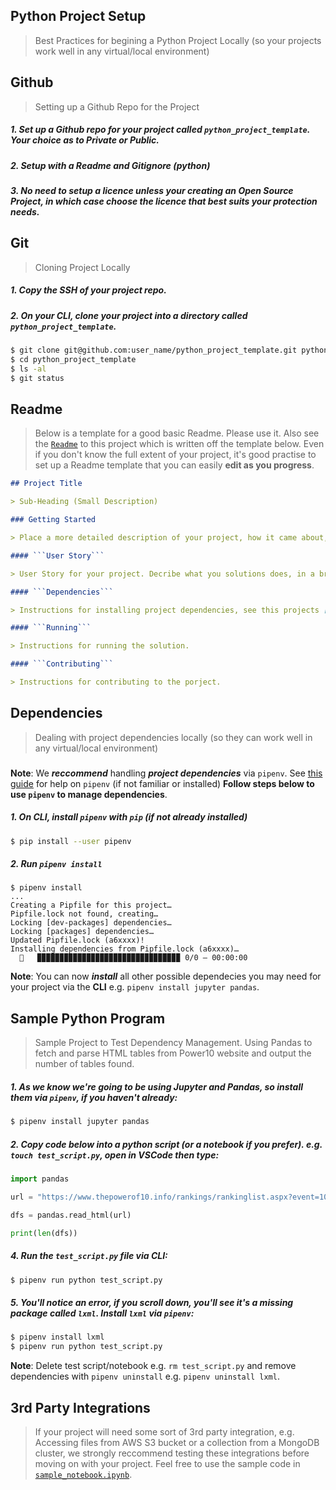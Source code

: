## Python Project Setup
> Best Practices for begining a Python Project Locally (so your projects work well in any virtual/local environment)

## Github  
> Setting up a Github Repo for the Project

##### 1. Set up a **Github repo** for your project called ```python_project_template```. Your choice as to Private or Public.

##### 2. Setup with a **Readme and Gitignore (python)**

##### 3. No need to setup a **licence** unless your creating an ***Open Source*** Project, in which case choose the licence that best suits your protection needs.

## Git
> Cloning Project Locally

##### 1. **Copy the SSH** of your project repo.

##### 2. On your CLI, clone your project into a directory called ```python_project_template```.

```bash
$ git clone git@github.com:user_name/python_project_template.git python_project_template
$ cd python_project_template
$ ls -al
$ git status
```

## Readme 
> Below is a template for a good basic Readme. Please use it. Also see the [```Readme```](./Readme.md) to this project which is written off the template below. Even if you don't know the full extent of your project, it's good practise to set up a Readme template that you can easily **edit as you progress**.

```markdown
## Project Title

> Sub-Heading (Small Description)

### Getting Started

> Place a more detailed description of your project, how it came about, inspiration, reading. 

#### ```User Story```

> User Story for your project. Decribe what you solutions does, in a brief step by step story.

#### ```Dependencies```

> Instructions for installing project dependencies, see this projects [Readme](./Readme.md) for a good template.

#### ```Running```

> Instructions for running the solution.

#### ```Contributing```

> Instructions for contributing to the porject.
```

## Dependencies
> Dealing with project dependencies locally (so they can work well in any virtual/local environment)

###

**Note**: We ***reccommend*** handling ***project dependencies*** via ```pipenv```. See [this guide](https://realpython.com/pipenv-guide/) for help on ```pipenv``` (if not familiar or installed) **Follow steps below to use ```pipenv``` to manage dependencies**.

##### 1. On CLI, install ```pipenv``` with ```pip``` (if not already installed)

```bash
$ pip install --user pipenv
```

##### 2. Run ```pipenv install```

```
$ pipenv install
...
Creating a Pipfile for this project…
Pipfile.lock not found, creating…
Locking [dev-packages] dependencies…
Locking [packages] dependencies…
Updated Pipfile.lock (a6xxxx)!
Installing dependencies from Pipfile.lock (a6xxxx)…
  🐍   ▉▉▉▉▉▉▉▉▉▉▉▉▉▉▉▉▉▉▉▉▉▉▉▉▉▉▉▉▉▉▉▉ 0/0 — 00:00:00
```

**Note**: You can now ***install*** all other possible dependecies you may need for your project via the **CLI** e.g. ```pipenv install jupyter pandas```.

## Sample Python Program

> Sample Project to Test Dependency Management. Using Pandas to fetch and parse HTML tables from Power10 website and output the number of tables found.

##### 1. As we know we're going to be using Jupyter and Pandas, so install them via ```pipenv```, if you haven't already: 

```bash
$ pipenv install jupyter pandas
```

##### 2. **Copy** code below into a python script (or a notebook if you prefer). e.g. ```touch test_script.py```, open in VSCode then type:

```python
import pandas

url = "https://www.thepowerof10.info/rankings/rankinglist.aspx?event=100&agegroup=ALL&sex=W&year=2020"

dfs = pandas.read_html(url)

print(len(dfs))
```

##### 4. Run the ```test_script.py``` file via CLI:

```bash
$ pipenv run python test_script.py
```

##### 5. You'll notice an error, if you scroll down, you'll see it's a missing package called ```lxml```. Install ```lxml``` via ```pipenv```:

```bash
$ pipenv install lxml
$ pipenv run python test_script.py
```

**Note**: Delete test script/notebook e.g. ```rm test_script.py``` and remove dependencies with ```pipenv uninstall``` e.g. ```pipenv uninstall lxml```.

## 3rd Party Integrations

> If your project will need some sort of 3rd party integration, e.g. Accessing files from AWS S3 bucket or a collection from a MongoDB cluster, we strongly reccommend testing these integrations before moving on with your project. Feel free to use the sample code in [```sample_notebook.ipynb```](./sample_notebook.ipynb).